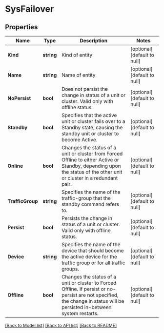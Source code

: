 # SysFailover

## Properties
Name | Type | Description | Notes
------------ | ------------- | ------------- | -------------
**Kind** | **string** | Kind of entity | [optional] [default to null]
**Name** | **string** | Name of entity | [optional] [default to null]
**NoPersist** | **bool** | Does not persist the change in status of a unit or cluster. Valid only with offline status. | [optional] [default to null]
**Standby** | **bool** | Specifies that the active unit or cluster fails over to a Standby state, causing the standby unit or cluster to become Active. | [optional] [default to null]
**Online** | **bool** | Changes the status of a unit or cluster from Forced Offline to either Active or Standby, depending upon the status of the other unit or cluster in a redundant pair. | [optional] [default to null]
**TrafficGroup** | **string** | Specifies the name of the traffic-group that the standby command refers to. | [optional] [default to null]
**Persist** | **bool** | Persists the change in status of a unit or cluster. Valid only with offline status. | [optional] [default to null]
**Device** | **string** | Specifies the name of the device that should become the active device for the traffic group or for all traffic groups. | [optional] [default to null]
**Offline** | **bool** | Changes the status of a unit or cluster to Forced Offline. If persist or no-persist are not specified, the change in status will be persisted in-between system restarts. | [optional] [default to null]

[[Back to Model list]](../README.md#documentation-for-models) [[Back to API list]](../README.md#documentation-for-api-endpoints) [[Back to README]](../README.md)


